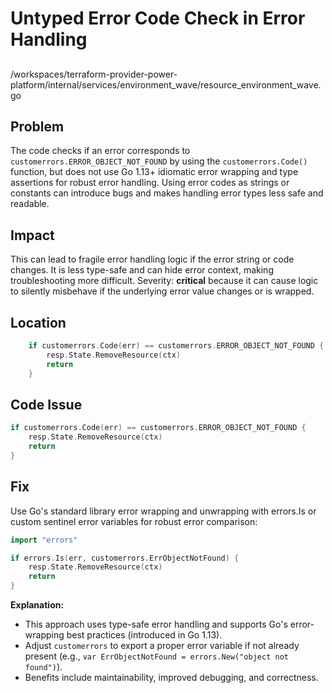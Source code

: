 # Untyped Error Code Check in Error Handling

##

/workspaces/terraform-provider-power-platform/internal/services/environment_wave/resource_environment_wave.go

## Problem

The code checks if an error corresponds to `customerrors.ERROR_OBJECT_NOT_FOUND` by using the `customerrors.Code()` function, but does not use Go 1.13+ idiomatic error wrapping and type assertions for robust error handling. Using error codes as strings or constants can introduce bugs and makes handling error types less safe and readable.

## Impact

This can lead to fragile error handling logic if the error string or code changes. It is less type-safe and can hide error context, making troubleshooting more difficult. Severity: **critical** because it can cause logic to silently misbehave if the underlying error value changes or is wrapped.

## Location

```go
	if customerrors.Code(err) == customerrors.ERROR_OBJECT_NOT_FOUND {
		resp.State.RemoveResource(ctx)
		return
	}
```

## Code Issue

```go
if customerrors.Code(err) == customerrors.ERROR_OBJECT_NOT_FOUND {
	resp.State.RemoveResource(ctx)
	return
}
```

## Fix

Use Go's standard library error wrapping and unwrapping with errors.Is or custom sentinel error variables for robust error comparison:

```go
import "errors"

if errors.Is(err, customerrors.ErrObjectNotFound) {
	resp.State.RemoveResource(ctx)
	return
}
```

**Explanation:**
- This approach uses type-safe error handling and supports Go's error-wrapping best practices (introduced in Go 1.13).
- Adjust `customerrors` to export a proper error variable if not already present (e.g., `var ErrObjectNotFound = errors.New("object not found")`).
- Benefits include maintainability, improved debugging, and correctness.